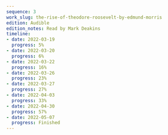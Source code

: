 ```yaml
---
sequence: 3
work_slug: the-rise-of-theodore-roosevelt-by-edmund-morris
edition: Audible
edition_notes: Read by Mark Deakins
timeline:
- date: 2022-03-19
  progress: 5%
- date: 2022-03-20
  progress: 6%
- date: 2022-03-22
  progress: 16%
- date: 2022-03-26
  progress: 23%
- date: 2022-03-27
  progress: 27%
- date: 2022-04-03
  progress: 33%
- date: 2022-04-30
  progress: 57%
- date: 2022-05-07
  progress: Finished
---
```


